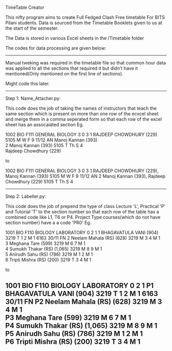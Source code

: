 TimeTable Creator

This nifty program aims to create Full Fedged Clash Free timetable For BITS Pilani students.
Data is sourced from the Timetable Booklets given to us at the start of the semester.

The Data is stored in various Excel sheets in the /Timetable folder

The codes for data processing are given below:

----------------------------------------------------------------------------------------------------------------------------------------------------

Manual tweking was required in the timetable file so that common hour data was applied to all the sections that
required it but didn't have it mentioned(Only mentioned on the first line of sections).

Might code this later.

----------------------------------------------------------------------------------------------------------------------------------------------------

Step 1:
Name_Attacher.py:

This code does the job of taking the names of instructors that teach the same section 
which is present on more than one row of the ecxcel sheet and merge them in a comma seperated
form so that each row of the excel sheet has an assocaiated section
Eg.

1002	BIO F111	GENERAL BIOLOGY	3	0	3	1	RAJDEEP CHOWDHURY (229)	                        5105	M W F	9				11/12    AN
							                        Manoj Kannan (393)							
						                        2	Manoj Kannan (393)	                            5105	T Th S	4				
							                        Rajdeep Chowdhury (229)	

 to

1002	BIO F111	GENERAL BIOLOGY	3	0	3	1	RAJDEEP CHOWDHURY (229), Manoj Kannan (393)	    5105	M W F	9				11/12    AN
						                        2	Manoj Kannan (393), Rajdeep Chowdhury (229)	    5105	T Th S	4

----------------------------------------------------------------------------------------------------------------------------------------------------

Step 2:
Labeller.py:

This code does the job of prepend the type of class Lecture 'L', Practical 'P' and Tutorial 'T'
to the section number so that each row of the table has a combined code like L1, T6 or P4.
Project Type courses(which do not have section number) have a a code 'PR0'
Eg.

1001	BIO F110	BIOLOGY LABORATORY	0	2	1	1	BHAGAVATULA VANI (904)	    3219	T	1 2	M	1	6163	30/11    FN
						                            2	Neelam Mahala (RS) (628)	3219	M	3 4	M	1		
						                            3	Meghana Tare (599)	        3219	M	6 7	M	1		
						                            4	Sumukh Thakar (RS) (1,065)	3219	M	8 9	M	1		
						                            5	Anirudh Sahu (RS) (786)	    3219	M	1 2	M	1		
						                            6	Tripti Mishra (RS) (200)	3219	T	3 4	M	1		

 to

1001	BIO F110	BIOLOGY LABORATORY	0	2	1	P1	BHAGAVATULA VANI (904)	    3219	T	1 2	M	1	6163	30/11    FN
						                            P2	Neelam Mahala (RS) (628)	3219	M	3 4	M	1		
						                            P3	Meghana Tare (599)	        3219	M	6 7	M	1		
						                            P4	Sumukh Thakar (RS) (1,065)	3219	M	8 9	M	1		
						                            P5	Anirudh Sahu (RS) (786)	    3219	M	1 2	M	1		
						                            P6	Tripti Mishra (RS) (200)	3219	T	3 4	M	1	
----------------------------------------------------------------------------------------------------------------------------------------------------
